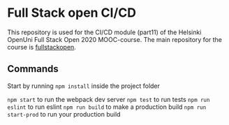 # Full Stack open CI/CD

This repository is used for the CI/CD module (part11) of the Helsinki OpenUni Full Stack Open 2020 MOOC-course. The main repository for the course is [fullstackopen](https://github.com/ltketola/fullstackopen).

## Commands

Start by running `npm install` inside the project folder

`npm start` to run the webpack dev server
`npm test` to run tests
`npm run eslint` to run eslint
`npm run build` to make a production build
`npm run start-prod` to run your production build
